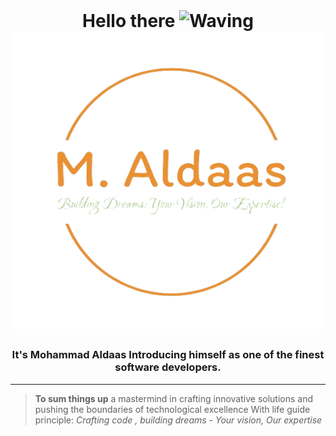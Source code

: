 <div style="margin-top: 3rem" align="center">
  <h1>
    Hello there
    <img src="https://media.giphy.com/media/v1.Y2lkPTc5MGI3NjExOGQ3amtkOHdjZmpjb2U0OWo1cWFxbTE5ZTFjM3MwbnhvdWMxNDR0ZCZlcD12MV9pbnRlcm5hbF9naWZfYnlfaWQmY3Q9cw/hvRJCLFzcasrR4ia7z/giphy.gif" alt="Waving" width="30" />
    <br>
<img src="public/images/logo-white-removebg.png" alt="LOGO" width="513"/>
</h1>

  <h3>
    It's Mohammad Aldaas Introducing himself as one of the finest software developers.
  </h3>
</div> 

---

> **To sum things up** a mastermind in crafting innovative solutions and pushing the boundaries of technological excellence With life guide principle: *Crafting code , building dreams - Your vision, Our expertise*

